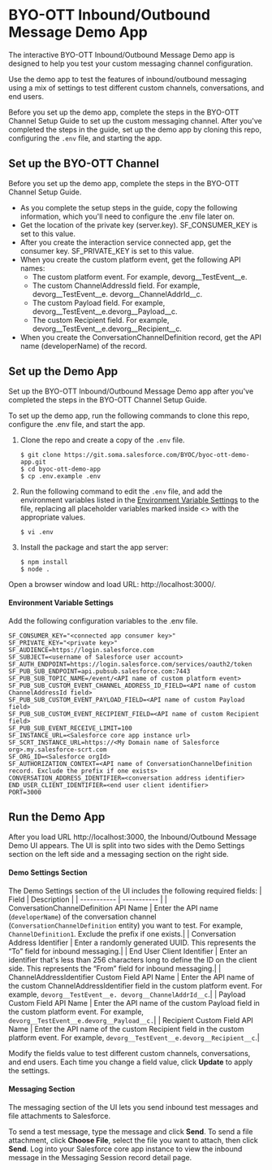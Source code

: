 # BYO-OTT Inbound/Outbound Message Demo App
The interactive BYO-OTT Inbound/Outbound Message Demo app is designed to help you test your custom messaging channel configuration.

Use the demo app to test the features of inbound/outbound messaging using a mix of settings to test different custom channels, conversations, and end users.

Before you set up the demo app, complete the steps in the BYO-OTT Channel Setup Guide to set up the custom messaging channel. After you've completed the steps in the guide, set up the demo app by cloning this repo, configuring the `.env` file, and starting the app.

## Set up the BYO-OTT Channel

Before you set up the demo app, complete the steps in the BYO-OTT Channel Setup Guide.
* As you complete the setup steps in the guide, copy the following information, which you'll need to configure the .env file later on.
* Get the location of the private key (server.key). SF_CONSUMER_KEY is set to this value.
* After you create the interaction service connected app, get the consumer key. SF_PRIVATE_KEY is set to this value.
* When you create the custom platform event, get the following API names:
    * The custom platform event. For example, devorg__TestEvent__e.
    * The custom ChannelAddressId field. For example, devorg__TestEvent__e. devorg__ChannelAddrId__c.
    * The custom Payload field. For example, devorg__TestEvent__e.devorg__Payload__c.
    * The custom Recipient field. For example, devorg__TestEvent__e.devorg__Recipient__c.
* When you create the ConversationChannelDefinition record, get the API name (developerName) of the record.

## Set up the Demo App

Set up the BYO-OTT Inbound/Outbound Message Demo app after you've completed the steps in the BYO-OTT Channel Setup Guide.

To set up the demo app, run the following commands to clone this repo, configure the .env file, and start the app.

1. Clone the repo and create a copy of the `.env` file.

   ```
   $ git clone https://git.soma.salesforce.com/BYOC/byoc-ott-demo-app.git
   $ cd byoc-ott-demo-app
   $ cp .env.example .env
   ```
2. Run the following command to edit the `.env` file, and add the environment variables listed in the [Environment Variable Settings](#environment-variable-settings) to the file, replacing all placeholder variables marked inside <> with the appropriate values.

   ```
   $ vi .env
   ```
1. Install the package and start the app server:

   ```
   $ npm install
   $ node .
   ```

Open a browser window and load URL: http://localhost:3000/.


#### Environment Variable Settings
Add the following configuration variables to the .env file.
```
SF_CONSUMER_KEY="<connected app consumer key>"
SF_PRIVATE_KEY="<private key>"
SF_AUDIENCE=https://login.salesforce.com
SF_SUBJECT=<username of Salesforce user account>
SF_AUTH_ENDPOINT=https://login.salesforce.com/services/oauth2/token
SF_PUB_SUB_ENDPOINT=api.pubsub.salesforce.com:7443
SF_PUB_SUB_TOPIC_NAME=/event/<API name of custom platform event>
SF_PUB_SUB_CUSTOM_EVENT_CHANNEL_ADDRESS_ID_FIELD=<API name of custom ChannelAddressId field>
SF_PUB_SUB_CUSTOM_EVENT_PAYLOAD_FIELD=<API name of custom Payload field>
SF_PUB_SUB_CUSTOM_EVENT_RECIPIENT_FIELD=<API name of custom Recipient field>
SF_PUB_SUB_EVENT_RECEIVE_LIMIT=100
SF_INSTANCE_URL=<Salesforce core app instance url>
SF_SCRT_INSTANCE_URL=https://<My Domain name of Salesforce org>.my.salesforce-scrt.com
SF_ORG_ID=<Salesforce orgId>
SF_AUTHORIZATION_CONTEXT=<API name of ConversationChannelDefinition record. Exclude the prefix if one exists>
CONVERSATION_ADDRESS_IDENTIFIER=<conversation address identifier>
END_USER_CLIENT_IDENTIFIER=<end user client identifier>
PORT=3000
```
## Run the Demo App
After you load URL http://localhost:3000, the Inbound/Outbound Message Demo UI appears. The UI is split into two sides with the Demo Settings section on the left side and a messaging section on the right side.

#### Demo Settings Section

The Demo Settings section of the UI includes the following required fields:
| Field      | Description |
| ----------- | ----------- |
| ConversationChannelDefinition API Name | Enter the API name (`developerName`) of the conversation channel (`ConversationChannelDefinition` entity) you want to test. For example, `ChannelDefinition1`. Exclude the prefix if one exists.|
| Conversation Address Identifier | Enter a randomly generated UUID. This represents the “To” field for inbound messaging.|
| End User Client Identifier | Enter an identifier that's less than 256 characters long to define the ID on the client side. This represents the “From” field for inbound messaging.|
| ChannelAddressIdentifier Custom Field API Name | Enter the API name of the custom ChannelAddressIdentifier field in the custom platform event. For example, `devorg__TestEvent__e. devorg__ChannelAddrId__c`.|
| Payload Custom Field API Name | Enter the API name of the custom Payload field in the custom platform event. For example, `devorg__TestEvent__e.devorg__Payload__c.`|
| Recipient Custom Field API Name | Enter the API name of the custom Recipient field in the custom platform event. For example, `devorg__TestEvent__e.devorg__Recipient__c`.|


Modify the fields value to test different custom channels, conversations, and end users. Each time you change a field value, click <b>Update</b> to apply the settings.


#### Messaging Section

The messaging section of the UI lets you send inbound test messages and file attachments to Salesforce.

To send a test message, type the message and click <b>Send</b>. To send a file attachment, click <b>Choose File</b>, select the file you want to attach, then click <b>Send</b>. Log into your Salesforce core app instance to view the inbound message in the Messaging Session record detail page.
